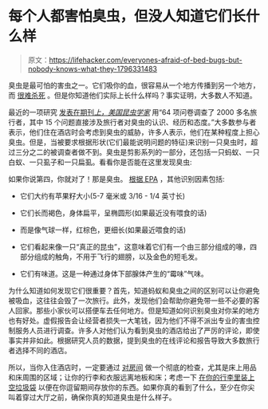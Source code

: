 # 每个人都害怕臭虫，但没人知道它们长什么样

> 原文：<https://lifehacker.com/everyones-afraid-of-bed-bugs-but-nobody-knows-what-they-1796331483>

臭虫是最可怕的害虫之一。它们吸你的血，很容易从一个地方传播到另一个地方，而 [很难杀死](https://lifehacker.com/everything-you-need-to-know-about-bed-bugs-in-one-vide-1789490606) 。但是你知道他们实际上长什么样吗？事实证明，大多数人不知道。



最近的一项研究 [发表在期刊*上，美国昆虫学家*](https://academic.oup.com/ae/article-lookup/doi/10.1093/ae/tmx023) 用“64 项问卷调查了 2000 多名旅行者，其中 15 个问题直接涉及旅行者对臭虫的认识、经历和态度。”大多数参与者表示，他们住在酒店时会考虑到臭虫的威胁，许多人表示，他们在某种程度上担心臭虫。但是，当被要求根据形状(它们最能说明问题的特征)来识别一只臭虫时，超过三分之二的被调查者做不到。臭虫是剪影系列的一部分，还包括一只蚂蚁、一只白蚁、一只虱子和一只扁虱。看看你是否能在这里发现臭虫:

如果你说第四，你就对了！那是臭虫。 [根据 EPA](https://www.epa.gov/bedbugs/bed-bugs-appearance-and-life-cycle) ，其他识别因素包括:

*   它们大约有苹果籽大小(5-7 毫米或 3/16 - 1/4 英寸长)
*   它们长而褐色，身体扁平，呈椭圆形(如果最近没有喂食的话)
*   而是像气球一样，红棕色，更细长(如果最近喂食的话)
*   它们看起来像一只“真正的昆虫”，这意味着它们有一个由三部分组成的喙，四部分组成的触角，不用于飞行的翅膀，以及金色的短毛发。

*   它们有味道。这是一种通过身体下部腺体产生的“霉味”气味。

为什么知道如何发现它们很重要？首先，知道蚂蚁和臭虫之间的区别可以让你避免被吸血，这往往会毁了一次旅行。此外，发现他们会帮助你避免带一些不必要的客人回家。那些小家伙可以搭便车去任何地方。但是知道如何识别臭虫对你呆的地方也有好处。虚假报告会让经营者损失一大笔钱，因为他们不得不派出专业的害虫控制服务人员进行调查。许多人对他们认为看到臭虫的酒店给出了严厉的评论，即使事实并非如此。根据研究人员的数据，提到臭虫的在线评论和报告导致大多数旅行者选择不同的酒店。

所以，当你入住酒店时，一定要通过 [对房间](https://lifehacker.com/the-best-way-to-enter-and-search-a-hotel-room-for-bed-b-1754619452) 做一个彻底的检查，尤其是床上用品和床周围的区域；让你的行李和衣服远离地板和床；考虑一下 [在你的行李里装上空垃圾袋](http://lifehacker.com/three-tips-to-help-you-avoid-hitchhiking-bed-bugs-from-1792799328) 以便在你逗留期间存放你的东西。如果你真的看到了什么，至少在你尖叫着穿过大厅之前，确保你真的知道臭虫是什么样子。